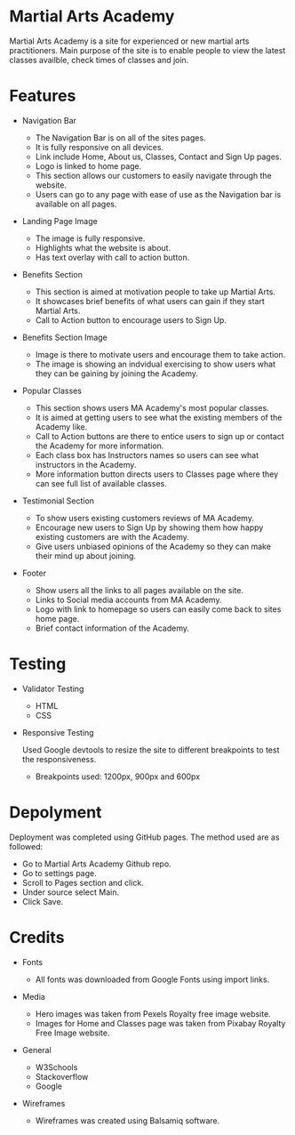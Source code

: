 # Martial Arts Academy

Martial Arts Academy is a site for experienced or new martial arts practitioners. Main purpose of the site is to enable people to view the latest classes availble, check times of classes and join.

# Features

* Navigation Bar

    * The Navigation Bar is on all of the sites pages. 
    * It is fully responsive on all devices.
    * Link include Home, About us, Classes, Contact and Sign Up pages.
    * Logo is linked to home page.
    * This section allows our customers to easily navigate through the website.
    * Users can go to any page with ease of use as the Navigation bar is available on all pages.

* Landing Page Image

    * The image is fully responsive. 
    * Highlights what the website is about.
    * Has text overlay with call to action button.

* Benefits Section

    * This section is aimed at motivation people to take up Martial Arts.
    * It showcases brief benefits of what users can gain if they start Martial Arts.
    * Call to Action button to encourage users to Sign Up.

* Benefits Section Image

    * Image is there to motivate users and encourage them to take action.
    * The image is showing an indvidual exercising to show users what they can be gaining by joining the Academy.

* Popular Classes

    * This section shows users MA Academy's most popular classes.
    * It is aimed at getting users to see what the existing members of the Academy like.
    * Call to Action buttons are there to entice users to sign up or contact the Academy for more information.
    * Each class box has Instructors names so users can see what instructors in the Academy.
    * More information button directs users to Classes page where they can see full list of available classes.

* Testimonial Section

    * To show users existing customers reviews of MA Academy.
    * Encourage new users to Sign Up by showing them how happy existing customers are with the Academy.
    * Give users unbiased opinions of the Academy so they can make their mind up about joining.

* Footer 

    * Show users all the links to all pages available on the site.
    * Links to Social media accounts from MA Academy.
    * Logo with link to homepage so users can easily come back to sites home page.
    * Brief contact information of the Academy.

# Testing

* Validator Testing

    * HTML
    * CSS

* Responsive Testing

    Used Google devtools to resize the site to different breakpoints to test the responsiveness.

    * Breakpoints used: 1200px, 900px and 600px

# Depolyment

Deployment was completed using GitHub pages. The method used are as followed:

* Go to Martial Arts Academy Github repo.
* Go to settings page.
* Scroll to Pages section and click.
* Under source select Main. 
* Click Save. 

# Credits

* Fonts

    * All fonts was downloaded from Google Fonts using import links.

* Media
    
    * Hero images was taken from Pexels Royalty free image website.
    * Images for Home and Classes page was taken from Pixabay Royalty Free Image website.

* General

    * W3Schools
    * Stackoverflow
    * Google

* Wireframes

    * Wireframes was created using Balsamiq software.







